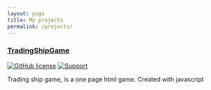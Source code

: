```yaml
---
layout: page
title: My projects
permalink: /projects/
---
```


### [TradingShipGame](https://github.com/t3liph0n3/TradingShipGame) ###
[![GitHub license](https://img.shields.io/github/license/Naereen/StrapDown.js.svg)](https://github.com/t3liph0n3/TradingShipGame/blob/master/license.txt)
[![Support](https://img.shields.io/badge/support-kofi-red)](https://www.ko-fi.com/t3liph0n3)

Trading ship game, is a one page html game. Created with javascript


